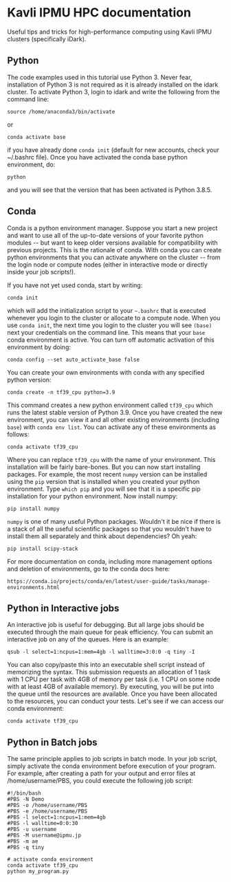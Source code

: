 # Kavli IPMU HPC documentation 
Useful tips and tricks for high-performance computing using Kavli IPMU clusters (specifically iDark).

## Python

The code examples used in this tutorial use Python 3. Never fear, installation of Python 3 is not required as it is already installed on the idark cluster. To activate Python 3, login to idark and write the following from the command line:

    source /home/anaconda3/bin/activate

or 

    conda activate base

if you have already done `conda init` (default for new accounts, check your ~/.bashrc file). Once you have activated the conda base python environment, do:

    python

and you will see that the version that has been activated is Python 3.8.5. 

## Conda

Conda is a python environment manager. Suppose you start a new project and want to use all of the up-to-date versions of your favorite python modules -- but want to keep older versions available for compatibility with previous projects. This is the rationale of conda. With conda you can create python environments that you can activate anywhere on the cluster -- from the login node or compute nodes (either in interactive mode or directly inside your job scripts!). 

<p>If you have not yet used conda, start by writing:</p>

    conda init
    
which will add the initialization script to your `~.bashrc` that is executed whenever you login to the cluster or allocate to a compute node. When you use `conda init`, the next time you login to the cluster you will see `(base)` next your credentials on the command line. This means that your `base` conda environment is active. You can turn off automatic activation of this environment by doing:

    conda config --set auto_activate_base false
    
You can create your own environments with conda with any specified python version:

    conda create -n tf39_cpu python=3.9

This command creates a new python environment called `tf39_cpu` which runs the latest stable version of Python 3.9. Once you have created the new environment, you can view it and all other existing environments (including `base`) with `conda env list`. You can activate any of these environments as follows:

    conda activate tf39_cpu
    
Where you can replace `tf39_cpu` with the name of your environment. This installation will be fairly bare-bones. But you can now start installing packages. For example, the most recent `numpy` version can be installed using the `pip` version that is installed when you created your python environment. Type `which pip` and you will see that it is a specific pip installation for your python environment. Now install numpy:

    pip install numpy

`numpy` is one of many useful Python packages. Wouldn't it be nice if there is a stack of all the useful scientific packages so that you wouldn't have to install them all separately and think about dependencies? Oh yeah:

    pip install scipy-stack
    
 For more documentation on conda, including more management options and deletion of environments, go to the conda docs here:
 
    https://conda.io/projects/conda/en/latest/user-guide/tasks/manage-environments.html
  
## Python in Interactive jobs

An interactive job is useful for debugging. But all large jobs should be executed through the main queue for peak efficiency. You can submit an interactive job on any of the queues. Here is an example:

    qsub -l select=1:ncpus=1:mem=4gb -l walltime=3:0:0 -q tiny -I
    
You can also copy/paste this into an executable shell script instead of memorizing the syntax. This submission requests an allocation of 1 task with 1 CPU per task with 4GB of memory per task (i.e. 1 CPU on some node with at least 4GB of available memory). By executing, you will be put into the queue until the resources are available. Once you have been allocated to the resources, you can conduct your tests. Let's see if we can access our conda environment:

    conda activate tf39_cpu
    
## Python in Batch jobs

The same principle applies to job scripts in batch mode. In your job script, simply activate the conda environment before execution of your program. For example, after creating a path for your output and error files at /home/username/PBS, you could execute the following job script:

    #!/bin/bash 
    #PBS -N Demo
    #PBS -o /home/username/PBS 
    #PBS -e /home/username/PBS
    #PBS -l select=1:ncpus=1:mem=4gb
    #PBS -l walltime=0:0:30
    #PBS -u username
    #PBS -M username@ipmu.jp
    #PBS -m ae
    #PBS -q tiny

    # activate conda environment
    conda activate tf39_cpu
    python my_program.py
    
